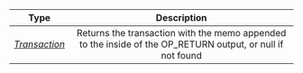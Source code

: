 |   Type   |                         Description                          |
| :------: | :----------------------------------------------------------: |
| [*Transaction*](types/#transaction) | Returns the transaction with the memo appended to the inside of the OP_RETURN output, or null if not found |
